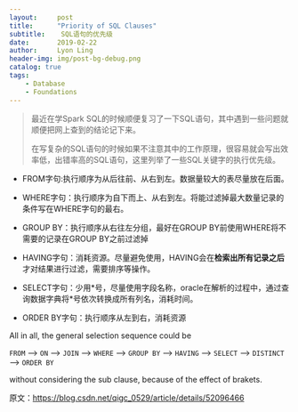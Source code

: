 ```yaml
---
layout:     post
title:      "Priority of SQL Clauses"
subtitle:    SQL语句的优先级
date:       2019-02-22
author:     Lyon Ling
header-img: img/post-bg-debug.png
catalog: true
tags:
    - Database
    - Foundations
---
```


>最近在学Spark SQL的时候顺便复习了一下SQL语句，其中遇到一些问题就顺便把网上查到的结论记下来。
>
>在写复杂的SQL语句的时候如果不注意其中的工作原理，很容易就会写出效率低，出错率高的SQL语句，这里列举了一些SQL关键字的执行优先级。



* FROM字句:执行顺序为从后往前、从右到左。数据量较大的表尽量放在后面。

* WHERE字句：执行顺序为自下而上、从右到左。将能过滤掉最大数量记录的条件写在WHERE字句的最右。

* GROUP BY：执行顺序从右往左分组，最好在GROUP BY前使用WHERE将不需要的记录在GROUP BY之前过滤掉

* HAVING字句：消耗资源。尽量避免使用，HAVING会在**检索出所有记录之后**才对结果进行过滤，需要排序等操作。

* SELECT字句：少用\*号，尽量使用字段名称，oracle在解析的过程中，通过查询数据字典将\*号依次转换成所有列名，消耗时间。

* ORDER BY字句：执行顺序从左到右，消耗资源

All in all, the general selection sequence could be

`FROM` --> `ON` --> `JOIN` --> `WHERE` --> `GROUP BY` --> `HAVING` --> `SELECT` --> `DISTINCT` --> `ORDER BY`

without considering the sub clause, because of the effect of brakets.



原文：https://blog.csdn.net/qigc_0529/article/details/52096466 
